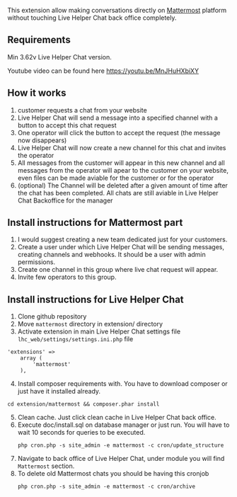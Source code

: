 This extension allow making conversations directly on [Mattermost](https://mattermost.com/) platform without touching Live Helper Chat back office completely.

## Requirements

Min 3.62v Live Helper Chat version.

Youtube video can be found here https://youtu.be/MnJHuHXbiXY

## How it works

1. customer requests a chat from your website
2. Live Helper Chat will send a message into a specified channel with a button to accept this chat request
3. One operator will click the button to accept the request (the message now disappears)
4. Live Helper Chat will now create a new channel for this chat and invites the operator
5. All messages from the customer will appear in this new channel and all messages from the operator will apear to the customer on your website, even files can be made aviable for the customer or for the operator
6. (optional) The Channel will be deleted after a given amount of time after the chat has been completed. All chats are still aviable in Live Helper Chat Backoffice for the manager

## Install instructions for Mattermost part

1. I would suggest creating a new team dedicated just for your customers.
2. Create a user under which Live Helper Chat will be sending messages, creating channels and webhooks. It should be a user with admin permissions.
3. Create one channel in this group where live chat request will appear.
4. Invite few operators to this group.

## Install instructions for Live Helper Chat

1. Clone github repository
2. Move `mattermost` directory in extension/ directory
3. Activate extension in main Live Helper Chat settings file `lhc_web/settings/settings.ini.php` file
``` 
'extensions' => 
    array (          
        'mattermost'
    ),
```
4. Install composer requirements with. You have to download composer or just have it installed already.
``` 
cd extension/mattermost && composer.phar install
``` 
5. Clean cache. Just click clean cache in Live Helper Chat back office.
6. Execute doc/install.sql on database manager or just run. You will have to wait 10 seconds for queries to be executed.
    ```
    php cron.php -s site_admin -e mattermost -c cron/update_structure
    ```
7. Navigate to back office of Live Helper Chat, under module you will find `Mattermost` section.
8. To delete old Mattermost chats you should be having this cronjob
    ```
    php cron.php -s site_admin -e mattermost -c cron/archive
    ```
